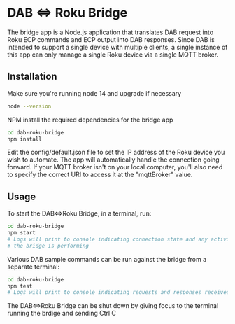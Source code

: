 # DAB <=> Roku Bridge

The bridge app is a Node.js application that translates DAB request into Roku ECP commands and ECP output into DAB responses. Since DAB is intended to support a single device with multiple clients, a single instance of this app can only manage a single Roku device via a single MQTT broker.

## Installation

Make sure you're running node 14 and upgrade if necessary
```bash
node --version
```
NPM install the required dependencies for the bridge app
```bash
cd dab-roku-bridge
npm install
```
Edit the config/default.json file to set the IP address of the Roku device you wish to automate. The app will automatically handle the connection going forward. If your MQTT broker isn't on your local computer, you'll also need to specify the correct URI to access it at the "mqttBroker" value.

## Usage

To start the DAB<=>Roku Bridge, in a terminal, run:
```bash
cd dab-roku-bridge
npm start
# Logs will print to console indicating connection state and any activities
# the bridge is performing
```

Various DAB sample commands can be run against the bridge from a separate terminal:
```bash
cd dab-roku-bridge
npm test
# Logs will print to console indicating requests and responses received
```

The DAB<=>Roku Bridge can be shut down by giving focus to the terminal running the brdige and sending Ctrl C
